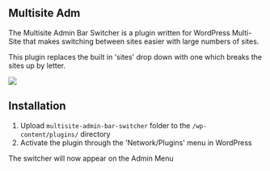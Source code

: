 Multisite Adm
---------------

The Multisite Admin Bar Switcher is a plugin written for WordPress Multi-Site
that makes switching between sites easier with large numbers of sites.

This plugin replaces the built in 'sites' drop down with one which breaks the
sites up by letter.

![](https://raw.github.com/Flynsarmy/wp-multisite-admin-bar-switcher/master/screenshot-1.png)

Installation
---------------

1. Upload `multisite-admin-bar-switcher` folder to the `/wp-content/plugins/` directory
2. Activate the plugin through the 'Network/Plugins' menu in WordPress

The switcher will now appear on the Admin Menu